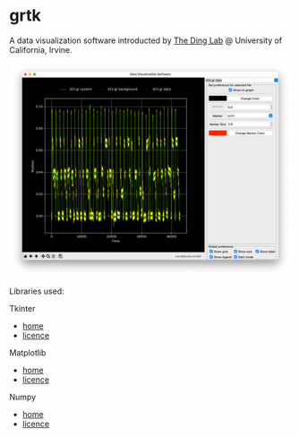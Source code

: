 # grtk
A data visualization software introducted by [The Ding Lab](https://www.ding.eng.uci.edu/) @ University of California, Irvine.

![](https://raw.githubusercontent.com/UCI-Ding-Lab/grtk/main/img/grtk_v2023apr_l.png)

Libraries used:

Tkinter
- [home](https://docs.python.org/3/library/tkinter.html)
- [licence](https://docs.python.org/3/license.html#bsd0)

Matplotlib
- [home](https://matplotlib.org/stable/index.html)
- [licence](https://matplotlib.org/stable/devel/license.html)

Numpy
- [home](https://numpy.org/doc/stable/index.html)
- [licence](https://github.com/numpy/numpy/blob/main/LICENSE.txt)
